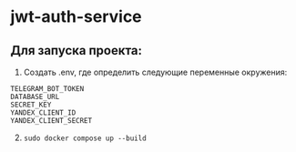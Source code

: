 # jwt-auth-service
## Для запуска проекта:
1. Создать .env, где определить следующие переменные окружения:
```
TELEGRAM_BOT_TOKEN
DATABASE_URL
SECRET_KEY
YANDEX_CLIENT_ID
YANDEX_CLIENT_SECRET
```
2. ```sudo docker compose up --build```
